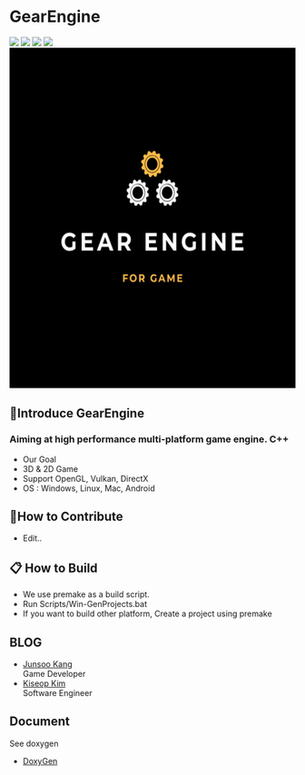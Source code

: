 # GearEngine
<img src="https://ci.appveyor.com/api/projects/status/github/GearEngine/GearEngine?branch=master&svg=true"> 
<img src="https://img.shields.io/github/issues-pr/GearEngine/GearEngine/GearEngine"> 
<img src="https://img.shields.io/github/languages/top/GearEngine/GearEngine">  
<img src="https://img.shields.io/github/contributors/GearEngine/GearEngine"> 
<center><img src="./Image/Gear Engine.png" width="600" height="600"></center> 
 
## 🚀Introduce GearEngine 

### Aiming at high performance multi-platform game engine. C++ 

- Our Goal
- 3D & 2D Game 
- Support OpenGL, Vulkan, DirectX 
- OS : Windows, Linux, Mac, Android 
 
## 👏How to Contribute
- Edit..
   
## 📋 How to Build 
- We use premake as a build script. 
- Run Scripts/Win-GenProjects.bat 
- If you want to build other platform, Create a project using premake 
  
## BLOG 
- [Junsoo Kang](https://blog.naver.com/zxwnstn)  
Game Developer 
- [Kiseop Kim](https://blog.naver.com/zxwnstn)  
Software Engineer
   

## Document 
See doxygen 
- [DoxyGen](https://gearengine.github.io/GearEngineDoc/annotated.html)  
